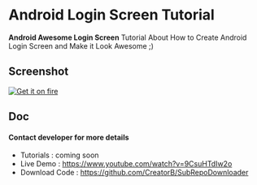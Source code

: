 Android Login Screen Tutorial
======
**Android Awesome Login Screen** Tutorial About How to Create Android Login Screen and Make it Look Awesome ;)

## Screenshot
[![Get it on fire](https://farm8.staticflickr.com/7344/15964230654_f178970e57_b_d.jpg)](https://www.flickr.com/photos/129324678@N07/)

## Doc
#### Contact developer for more details
* Tutorials 	: coming soon
* Live Demo 	: https://www.youtube.com/watch?v=9CsuHTdIw2o
* Download Code : https://github.com/CreatorB/SubRepoDownloader

